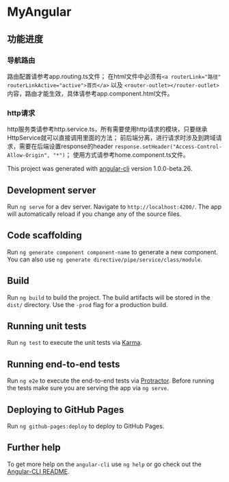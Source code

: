 # MyAngular

## 功能进度

### 导航路由
路由配置请参考app.routing.ts文件；
在html文件中必须有`<a routerLink="路径" routerLinkActive="active">首页</a>` 以及 `<router-outlet></router-outlet>`内容，路由才能生效，具体请参考app.component.html文件。

### http请求
http服务类请参考http.service.ts，所有需要使用http请求的模块，只要继承HttpService就可以直接调用里面的方法；
前后端分离，进行请求时涉及到跨域请求，需要在后端设置response的header `response.setHeader("Access-Control-Allow-Origin", "*")`；
使用方式请参考home.component.ts文件。


This project was generated with [angular-cli](https://github.com/angular/angular-cli) version 1.0.0-beta.26.

## Development server
Run `ng serve` for a dev server. Navigate to `http://localhost:4200/`. The app will automatically reload if you change any of the source files.

## Code scaffolding

Run `ng generate component component-name` to generate a new component. You can also use `ng generate directive/pipe/service/class/module`.

## Build

Run `ng build` to build the project. The build artifacts will be stored in the `dist/` directory. Use the `-prod` flag for a production build.

## Running unit tests

Run `ng test` to execute the unit tests via [Karma](https://karma-runner.github.io).

## Running end-to-end tests

Run `ng e2e` to execute the end-to-end tests via [Protractor](http://www.protractortest.org/).
Before running the tests make sure you are serving the app via `ng serve`.

## Deploying to GitHub Pages

Run `ng github-pages:deploy` to deploy to GitHub Pages.

## Further help

To get more help on the `angular-cli` use `ng help` or go check out the [Angular-CLI README](https://github.com/angular/angular-cli/blob/master/README.md).
